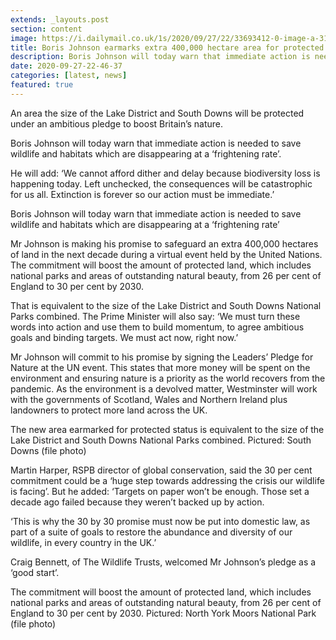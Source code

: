 ```yaml
---
extends: _layouts.post
section: content
image: https://i.dailymail.co.uk/1s/2020/09/27/22/33693412-0-image-a-31_1601242088604.jpg 
title: Boris Johnson earmarks extra 400,000 hectare area for protected status 
description: Boris Johnson will today warn that immediate action is needed to save wildlife and habitats which are disappearing at a frightening rate. 
date: 2020-09-27-22-46-37 
categories: [latest, news] 
featured: true 
--- 
```

An area the size of the Lake District and South Downs will be protected under an ambitious pledge to boost Britain’s nature.

Boris Johnson will today warn that immediate action is needed to save wildlife and habitats which are disappearing at a ‘frightening rate’.

He will add: ‘We cannot afford dither and delay because biodiversity loss is happening today. Left unchecked, the consequences will be catastrophic for us all. Extinction is forever so our action must be immediate.’

Boris Johnson will today warn that immediate action is needed to save wildlife and habitats which are disappearing at a ‘frightening rate’

Mr Johnson is making his promise to safeguard an extra 400,000 hectares of land in the next decade during a virtual event held by the United Nations. The commitment will boost the amount of protected land, which includes national parks and areas of outstanding natural beauty, from 26 per cent of England to 30 per cent by 2030.

That is equivalent to the size of the Lake District and South Downs National Parks combined. The Prime Minister will also say: ‘We must turn these words into action and use them to build momentum, to agree ambitious goals and binding targets. We must act now, right now.’

Mr Johnson will commit to his promise by signing the Leaders’ Pledge for Nature at the UN event. This states that more money will be spent on the environment and ensuring nature is a priority as the world recovers from the pandemic. As the environment is a devolved matter, Westminster will work with the governments of Scotland, Wales and Northern Ireland plus landowners to protect more land across the UK.

The new area earmarked for protected status is equivalent to the size of the Lake District and South Downs National Parks combined. Pictured: South Downs (file photo)

Martin Harper, RSPB director of global conservation, said the 30 per cent commitment could be a ‘huge step towards addressing the crisis our wildlife is facing’. But he added: ‘Targets on paper won’t be enough. Those set a decade ago failed because they weren’t backed up by action.

‘This is why the 30 by 30 promise must now be put into domestic law, as part of a suite of goals to restore the abundance and diversity of our wildlife, in every country in the UK.’

Craig Bennett, of The Wildlife Trusts, welcomed Mr Johnson’s pledge as a ‘good start’.  

The commitment will boost the amount of protected land, which includes national parks and areas of outstanding natural beauty, from 26 per cent of England to 30 per cent by 2030. Pictured: North York Moors National Park (file photo)

